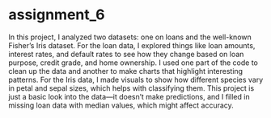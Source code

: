 # assignment_6
In this project, I analyzed two datasets: one on loans and the well-known Fisher’s Iris dataset. For the loan data, I explored things like loan amounts, interest rates, and default rates to see how they change based on loan purpose, credit grade, and home ownership. I used one part of the code to clean up the data and another to make charts that highlight interesting patterns. For the Iris data, I made visuals to show how different species vary in petal and sepal sizes, which helps with classifying them. This project is just a basic look into the data—it doesn’t make predictions, and I filled in missing loan data with median values, which might affect accuracy.

